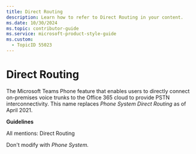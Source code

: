 ```yaml
---
title: Direct Routing
description: Learn how to refer to Direct Routing in your content.
ms.date: 10/30/2024
ms.topic: contributor-guide
ms.service: microsoft-product-style-guide
ms.custom:
  - TopicID 55023
---
```



# Direct Routing

The Microsoft Teams Phone feature that enables users to directly connect on-premises voice trunks to the Office 365 cloud to provide PSTN interconnectivity. This name replaces *Phone System Direct Routing* as of April 2021.

**Guidelines**

All mentions: Direct Routing

Don't modify with *Phone System.* 